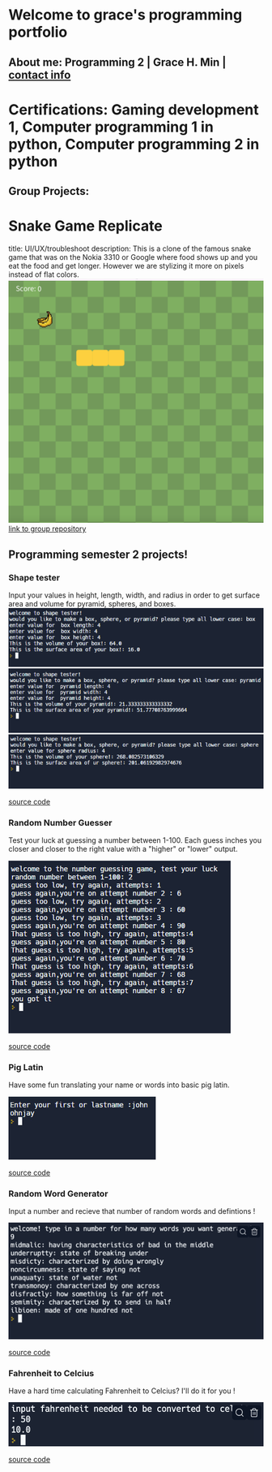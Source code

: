 # Welcome to grace's programming portfolio 
## About me: Programming 2 | Grace H. Min | [contact info](gracehkmin@gmail.com) 
# Certifications: Gaming development 1, Computer programming 1 in python, Computer programming 2 in python
## Group Projects:
# Snake Game Replicate
title: UI/UX/troubleshoot
description: This is a clone of the famous snake game that was on the Nokia 3310 or Google where food shows up and you eat the food and get longer. However we are stylizing it more on pixels instead of flat colors.
![Running snake game](https://github.com/LemScoot/Group-Project-for-Programming-2023/blob/main/Snake%20Clone/Images%20for%20Snake%20Clone/Screen%20Shot%202023-05-25%20at%2010.04.12%20AM.png?raw=true)
[link to group repository](https://github.com/LemScoot/Group-Project-for-Programming-2023/tree/main)
## Programming semester 2 projects!
### Shape tester
Input your values in height, length, width, and radius in order to get surface area and volume for pyramid, spheres, and boxes.  
![Running shape tester](https://github.com/Haeinm/Comp-Prog-2/blob/main/images/ShapeTest/ShapeTesterBoxProgSem2.PNG?raw=true)
![Running shape tester](https://github.com/Haeinm/Comp-Prog-2/blob/main/images/ShapeTest/ShapeTesterPyramidProgSem2.PNG?raw=true)
![Running shape tester](https://github.com/Haeinm/Comp-Prog-2/blob/main/images/ShapeTest/ShapeTesterSphereProgSem2.PNG?raw=true)

[source code](https://github.com/Haeinm/Comp-Prog-2/blob/main/src/ShapeTester/ShapeTest.txt)

### Random Number Guesser
Test your luck at guessing a number between 1-100. Each guess inches you closer and closer to the right value with a "higher" or "lower" output. 

![Running Random Number Guesser](https://github.com/Haeinm/Comp-Prog-2/blob/main/images/RandNumGuess/RandomNumberGuessProgSem2.PNG?raw=true)

[source code](https://github.com/Haeinm/Comp-Prog-2/blob/main/src/RandNumGuess/RandNumGuess.txt)

### Pig Latin
Have some fun translating your name or words into basic pig latin.

![Running Pig latin](https://github.com/Haeinm/Comp-Prog-2/blob/main/images/PigLatin/PiglatinProgSem2.jpg?raw=true)


[source code](https://github.com/Haeinm/Comp-Prog-2/blob/main/src/PigLatin/PigLatin.txt)

### Random Word Generator
Input a number and recieve that number of random words and defintions !

![Running word generator](https://github.com/Haeinm/Comp-Prog-2/blob/main/images/definitionsSS.png?raw=true)


[source code](https://github.com/Haeinm/Comp-Prog-2/blob/main/src/Definitions.py)


### Fahrenheit to Celcius
Have a hard time calculating Fahrenheit to Celcius? I'll do it for you !

![Running word generator](https://github.com/Haeinm/Comp-Prog-2/blob/main/images/FarhToCel.png?raw=true)


[source code](https://github.com/Haeinm/Comp-Prog-2/blob/main/src/farhToCel.py)
